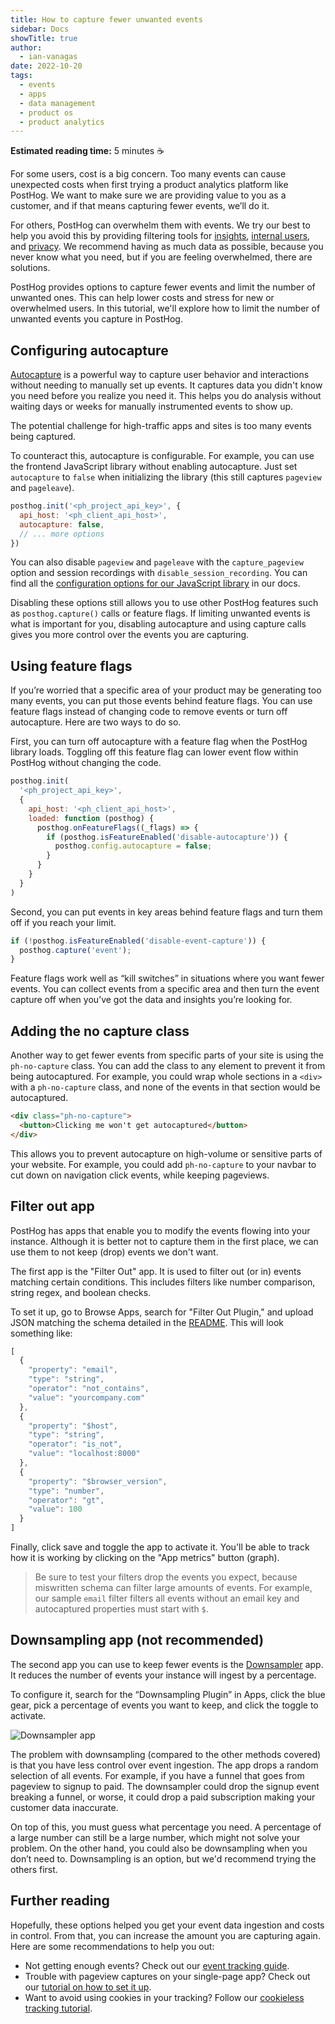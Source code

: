 ```yaml
---
title: How to capture fewer unwanted events
sidebar: Docs
showTitle: true
author:
  - ian-vanagas
date: 2022-10-20
tags:
  - events
  - apps
  - data management
  - product os
  - product analytics
---
```


**Estimated reading time:** 5 minutes ☕

For some users, cost is a big concern. Too many events can cause unexpected costs when first trying a product analytics platform like PostHog. We want to make sure we are providing value to you as a customer, and if that means capturing fewer events, we’ll do it.

For others, PostHog can overwhelm them with events. We try our best to help you avoid this by providing filtering tools for [insights](/manual/insights), [internal users](/tutorials/filter-internal-users), and [privacy](/tutorials/property-filter). We recommend having as much data as possible, because you never know what you need, but if you are feeling overwhelmed, there are solutions.

PostHog provides options to capture fewer events and limit the number of unwanted ones. This can help lower costs and stress for new or overwhelmed users. In this tutorial, we'll explore how to limit the number of unwanted events you capture in PostHog. 

## Configuring autocapture

[Autocapture](/docs/product-analytics/autocapture) is a powerful way to capture user behavior and interactions without needing to manually set up events. It captures data you didn't know you need before you realize you need it. This helps you do analysis without waiting days or weeks for manually instrumented events to show up.

The potential challenge for high-traffic apps and sites is too many events being captured.

To counteract this, autocapture is configurable. For example, you can use the frontend JavaScript library without enabling autocapture. Just set `autocapture` to `false` when initializing the library (this still captures `pageview` and `pageleave`).

```js
posthog.init('<ph_project_api_key>', {
  api_host: '<ph_client_api_host>',
  autocapture: false,
  // ... more options
})
```

You can also disable `pageview` and `pageleave` with the `capture_pageview` option and session recordings with `disable_session_recording`. You can find all the [configuration options for our JavaScript library](/docs/integrate/client/js#config) in our docs.

Disabling these options still allows you to use other PostHog features such as `posthog.capture()` calls or feature flags. If limiting unwanted events is what is important for you, disabling autocapture and using capture calls gives you more control over the events you are capturing. 

## Using feature flags

If you’re worried that a specific area of your product may be generating too many events, you can put those events behind feature flags. You can use feature flags instead of changing code to remove events or turn off autocapture. Here are two ways to do so.

First, you can turn off autocapture with a feature flag when the PostHog library loads. Toggling off this feature flag can lower event flow within PostHog without changing the code.

```js
posthog.init(
  '<ph_project_api_key>',
  { 
    api_host: '<ph_client_api_host>',
    loaded: function (posthog) {
      posthog.onFeatureFlags((_flags) => {
        if (posthog.isFeatureEnabled('disable-autocapture')) {
          posthog.config.autocapture = false;
        }
      }
    }
  }
)
```

Second, you can put events in key areas behind feature flags and turn them off if you reach your limit.

```js
if (!posthog.isFeatureEnabled('disable-event-capture')) {
  posthog.capture('event');
}
```

Feature flags work well as “kill switches” in situations where you want fewer events. You can collect events from a specific area and then turn the event capture off when you’ve got the data and insights you’re looking for.

## Adding the no capture class

Another way to get fewer events from specific parts of your site is using the `ph-no-capture` class. You can add the class to any element to prevent it from being autocaptured. For example, you could wrap whole sections in a `<div>` with a `ph-no-capture` class, and none of the events in that section would be autocaptured.

```html
<div class="ph-no-capture">
  <button>Clicking me won't get autocaptured</button>
</div>
```

This allows you to prevent autocapture on high-volume or sensitive parts of your website. For example, you could add `ph-no-capture` to your navbar to cut down on navigation click events, while keeping pageviews. 

## Filter out app

PostHog has apps that enable you to modify the events flowing into your instance. Although it is better not to capture them in the first place, we can use them to not keep (drop) events we don't want.

The first app is the "Filter Out" app. It is used to filter out (or in) events matching certain conditions. This includes filters like number comparison, string regex, and boolean checks.

To set it up, go to Browse Apps, search for "Filter Out Plugin," and upload JSON matching the schema detailed in the [README](https://github.com/posthog/posthog-filter-out-plugin). This will look something like:

```js
[
  {
    "property": "email",
    "type": "string",
    "operator": "not_contains",
    "value": "yourcompany.com"
  },
  {
    "property": "$host",
    "type": "string",
    "operator": "is_not",
    "value": "localhost:8000"
  },
  {
    "property": "$browser_version",
    "type": "number",
    "operator": "gt",
    "value": 100
  }
]
```
Finally, click save and toggle the app to activate it. You'll be able to track how it is working by clicking on the "App metrics" button (graph).

> Be sure to test your filters drop the events you expect, because miswritten schema can filter large amounts of events. For example, our sample `email` filter filters all events without an email key and autocaptured properties must start with `$`.

## Downsampling app (not recommended)

The second app you can use to keep fewer events is the [Downsampler](/docs/apps/downsampling) app. It reduces the number of events your instance will ingest by a percentage.

To configure it, search for the “Downsampling Plugin” in Apps, click the blue gear, pick a percentage of events you want to keep, and click the toggle to activate.

![Downsampler app](https://res.cloudinary.com/dmukukwp6/image/upload/v1710055416/posthog.com/contents/images/tutorials/fewer-unwanted-events/downsampler.png)

The problem with downsampling (compared to the other methods covered) is that you have less control over event ingestion. The app drops a random selection of all events. For example, if you have a funnel that goes from pageview to signup to paid. The downsampler could drop the signup event breaking a funnel, or worse, it could drop a paid subscription making your customer data inaccurate.

On top of this, you must guess what percentage you need. A percentage of a large number can still be a large number, which might not solve your problem. On the other hand, you could also be downsampling when you don’t need to. Downsampling is an option, but we'd recommend trying the others first.

## Further reading

Hopefully, these options helped you get your event data ingestion and costs in control. From that, you can increase the amount you are capturing again. Here are some recommendations to help you out:

- Not getting enough events? Check out our [event tracking guide](/tutorials/event-tracking-guide).
- Trouble with pageview captures on your single-page app? Check out our [tutorial on how to set it up](/tutorials/spa).
- Want to avoid using cookies in your tracking? Follow our [cookieless tracking tutorial](/tutorials/cookieless-tracking).
